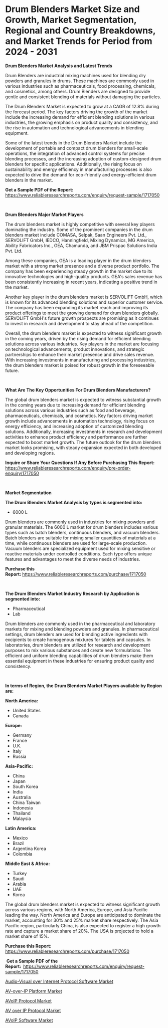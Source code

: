 <p><h1>Drum Blenders Market Size and Growth, Market Segmentation, Regional and Country Breakdowns, and Market Trends for Period from 2024 -  2031</h1></p><p><strong>Drum Blenders Market Analysis and Latest Trends</strong></p>
<p><p>Drum Blenders are industrial mixing machines used for blending dry powders and granules in drums. These machines are commonly used in various industries such as pharmaceuticals, food processing, chemicals, and cosmetics, among others. Drum Blenders are designed to provide gentle and consistent blending of materials without damaging the particles.</p><p>The Drum Blenders Market is expected to grow at a CAGR of 12.8% during the forecast period. The key factors driving the growth of the market include the increasing demand for efficient blending solutions in various industries, the growing emphasis on product quality and consistency, and the rise in automation and technological advancements in blending equipment.</p><p>Some of the latest trends in the Drum Blenders Market include the development of portable and compact drum blenders for small-scale operations, the integration of advanced control systems for precise blending processes, and the increasing adoption of custom-designed drum blenders for specific applications. Additionally, the rising focus on sustainability and energy efficiency in manufacturing processes is also expected to drive the demand for eco-friendly and energy-efficient drum blenders in the market.</p></p>
<p><strong>Get a Sample PDF of the Report:&nbsp;</strong> <a href="https://www.reliableresearchreports.com/enquiry/request-sample/1717050">https://www.reliableresearchreports.com/enquiry/request-sample/1717050</a></p>
<p>&nbsp;</p>
<p><strong>Drum Blenders Major Market Players</strong></p>
<p><p>The drum blenders market is highly competitive with several key players dominating the industry. Some of the prominent companies in the drum blenders market include COMASA, Selpak, Saan Engineers Pvt. Ltd., SERVOLIFT GmbH, IEDCO, Hanningfield, Mixing Dynamics, MG America, Ability Fabricators Inc., GEA, Chamunda, and JBM Prispac Solutions India Pvt. Ltd.</p><p>Among these companies, GEA is a leading player in the drum blenders market with a strong market presence and a diverse product portfolio. The company has been experiencing steady growth in the market due to its innovative technologies and high-quality products. GEA's sales revenue has been consistently increasing in recent years, indicating a positive trend in the market.</p><p>Another key player in the drum blenders market is SERVOLIFT GmbH, which is known for its advanced blending solutions and superior customer service. The company has been expanding its market reach and improving its product offerings to meet the growing demand for drum blenders globally. SERVOLIFT GmbH's future growth prospects are promising as it continues to invest in research and development to stay ahead of the competition.</p><p>Overall, the drum blenders market is expected to witness significant growth in the coming years, driven by the rising demand for efficient blending solutions across various industries. Key players in the market are focusing on technological advancements, product innovations, and strategic partnerships to enhance their market presence and drive sales revenue. With increasing investments in manufacturing and processing industries, the drum blenders market is poised for robust growth in the foreseeable future.</p></p>
<p>&nbsp;</p>
<p><strong>What Are The Key Opportunities For Drum Blenders Manufacturers?</strong></p>
<p><p>The global drum blenders market is expected to witness substantial growth in the coming years due to increasing demand for efficient blending solutions across various industries such as food and beverage, pharmaceuticals, chemicals, and cosmetics. Key factors driving market growth include advancements in automation technology, rising focus on energy efficiency, and increasing adoption of customized blending solutions. Additionally, increasing investments in research and development activities to enhance product efficiency and performance are further expected to boost market growth. The future outlook for the drum blenders market looks promising, with steady expansion expected in both developed and developing regions.</p></p>
<p><strong>Inquire or Share Your Questions If Any Before Purchasing This Report:</strong> <a href="https://www.reliableresearchreports.com/enquiry/pre-order-enquiry/1717050">https://www.reliableresearchreports.com/enquiry/pre-order-enquiry/1717050</a></p>
<p>&nbsp;</p>
<p><strong>Market Segmentation</strong></p>
<p><strong>The Drum Blenders Market Analysis by types is segmented into:</strong></p>
<p><ul><li>6000 L</li></ul></p>
<p><p>Drum blenders are commonly used in industries for mixing powders and granular materials. The 6000 L market for drum blenders includes various types such as batch blenders, continuous blenders, and vacuum blenders. Batch blenders are suitable for mixing smaller quantities of materials at a time, while continuous blenders are used for large-scale production. Vacuum blenders are specialized equipment used for mixing sensitive or reactive materials under controlled conditions. Each type offers unique features and advantages to meet the diverse needs of industries.</p></p>
<p><strong>Purchase this Report:&nbsp;</strong><a href="https://www.reliableresearchreports.com/purchase/1717050">https://www.reliableresearchreports.com/purchase/1717050</a></p>
<p>&nbsp;</p>
<p><strong>The Drum Blenders Market Industry Research by Application is segmented into:</strong></p>
<p><ul><li>Pharmaceutical</li><li>Lab</li></ul></p>
<p><p>Drum blenders are commonly used in the pharmaceutical and laboratory markets for mixing and blending powders and granules. In pharmaceutical settings, drum blenders are used for blending active ingredients with excipients to create homogenous mixtures for tablets and capsules. In laboratories, drum blenders are utilized for research and development purposes to mix various substances and create new formulations. The efficient and uniform blending capabilities of drum blenders make them essential equipment in these industries for ensuring product quality and consistency.</p></p>
<p>&nbsp;</p>
<p><strong>In terms of Region, the Drum Blenders Market Players available by Region are:</strong></p>
<p>
    <p> <strong> North America: </strong>
        <ul>
            <li>United States</li>
            <li>Canada</li>
        </ul>
        </p> 
    <p> <strong> Europe: </strong>
        <ul>
            <li>Germany</li>
            <li>France</li>
            <li>U.K.</li>
            <li>Italy</li>
            <li>Russia</li>
        </ul>
        </p> 
    <p> <strong> Asia-Pacific: </strong>
        <ul>
            <li>China</li>
            <li>Japan</li>
            <li>South Korea</li>
            <li>India</li>
            <li>Australia</li>
            <li>China Taiwan</li>
            <li>Indonesia</li>
            <li>Thailand</li>
            <li>Malaysia</li>
        </ul>
        </p> 
    <p> <strong> Latin America: </strong>
        <ul>
            <li>Mexico</li>
            <li>Brazil</li>
            <li>Argentina Korea</li>
            <li>Colombia</li>
        </ul>
        </p> 
    <p> <strong> Middle East & Africa: </strong>
        <ul>
            <li>Turkey</li>
            <li>Saudi</li>
            <li>Arabia</li>
            <li>UAE</li>
            <li>Korea</li>
        </ul>
    </p>
    </p>
<p><p>The global drum blenders market is expected to witness significant growth across various regions, with North America, Europe, and Asia Pacific leading the way. North America and Europe are anticipated to dominate the market, accounting for 30% and 25% market share respectively. The Asia Pacific region, particularly China, is also expected to register a high growth rate and capture a market share of 20%. The USA is projected to hold a market share of 15%.</p></p>
<p><strong>Purchase this Report: </strong><a href="https://www.reliableresearchreports.com/purchase/1717050">https://www.reliableresearchreports.com/purchase/1717050</a></p>
<p>&nbsp;<strong>Get a Sample PDF of the Report:&nbsp;&nbsp;</strong><a href="https://www.reliableresearchreports.com/enquiry/request-sample/1717050">https://www.reliableresearchreports.com/enquiry/request-sample/1717050</a></p>
<p><strong></strong></p>
<p><p><a href="https://medium.com/@andreametcalfe66/audio-visual-over-internet-protocol-software-market-the-key-to-successful-business-strategy-db26c05b725c">Audio-Visual over Internet Protocol Software Market</a></p><p><a href="https://medium.com/@andreametcalfe66/av-over-ip-platform-market-size-reveals-the-best-marketing-channels-in-global-industry-ac85acf37345">AV-over-IP Platform Market</a></p><p><a href="https://medium.com/@andreametcalfe66/avoip-protocol-market-size-cagr-trends-2024-2030-bc0c5d17ea91">AVoIP Protocol Market</a></p><p><a href="https://medium.com/@andreametcalfe66/av-over-ip-protocol-market-comprehensive-assessment-by-type-application-and-geography-9408e552e4d1">AV over IP Protocol Market</a></p><p><a href="https://medium.com/@andreametcalfe66/avoip-software-market-insights-into-market-cagr-market-trends-and-growth-strategies-b9c1c3036fd5">AVoIP Software Market</a></p></p>